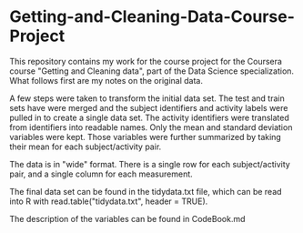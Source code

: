 # Getting-and-Cleaning-Data-Course-Project

This repository contains my work for the course project for the Coursera course "Getting and Cleaning data", part of the Data Science 
specialization. What follows first are my notes on the original data.

A few steps were taken to transform the initial data set. The test and train sets have were merged and the subject identifiers and 
activity labels were pulled in to create a single data set. The activity identifiers were translated from identifiers into readable names. 
Only the mean and standard deviation variables were kept. Those variables were further summarized by taking their mean for each 
subject/activity pair. 

The data is in "wide" format. 
There is a single row for each subject/activity pair, and a single column for each measurement.

The final data set can be found in the tidydata.txt file, which can be read into R with read.table("tidydata.txt", header = TRUE). 

The description of the variables can be found in CodeBook.md
